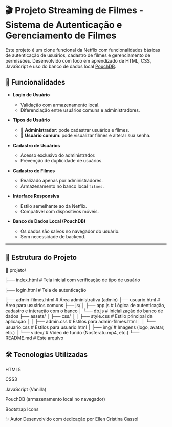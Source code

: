 # 🎬 Projeto Streaming de Filmes - Sistema de Autenticação e Gerenciamento de Filmes

Este projeto é um clone funcional da Netflix com funcionalidades básicas de autenticação de usuários, cadastro de filmes e gerenciamento de permissões. Desenvolvido com foco em aprendizado de HTML, CSS, JavaScript e uso do banco de dados local [PouchDB](https://pouchdb.com/).

## 📌 Funcionalidades

- **Login de Usuário**
  - Validação com armazenamento local.
  - Diferenciação entre usuários comuns e administradores.

- **Tipos de Usuário**
  - 👤 **Administrador**: pode cadastrar usuários e filmes.
  - 👥 **Usuário comum**: pode visualizar filmes e alterar sua senha.

- **Cadastro de Usuários**
  - Acesso exclusivo do administrador.
  - Prevenção de duplicidade de usuários.

- **Cadastro de Filmes**
  - Realizado apenas por administradores.
  - Armazenamento no banco local `filmes`.

- **Interface Responsiva**
  - Estilo semelhante ao da Netflix.
  - Compatível com dispositivos móveis.

- **Banco de Dados Local (PouchDB)**
  - Os dados são salvos no navegador do usuário.
  - Sem necessidade de backend.

---

## 🧱 Estrutura do Projeto

📁 projeto/

├── index.html # Tela inicial com verificação de tipo de usuário

├── login.html # Tela de autenticação

├── admin-filmes.html # Área administrativa (admin)
├── usuario.html # Área para usuários comuns
├── js/
│ ├── app.js # Lógica de autenticação, cadastro e interação com o banco
│ └── db.js # Inicialização do banco de dados
├── assets/
│ ├── css/
│ │ ├── style.css # Estilo principal da aplicação
│ │ ├── admin.css # Estilos para admin-filmes.html
│ │ └── usuario.css # Estilos para usuario.html
│ ├── img/ # Imagens (logo, avatar, etc.)
│ └── video/ # Vídeo de fundo (Nosferatu.mp4, etc.)
└── README.md # Este arquivo


## 🛠️ Tecnologias Utilizadas
HTML5

CSS3

JavaScript (Vanilla)

PouchDB (armazenamento local no navegador)

Bootstrap Icons


✨ Autor
Desenvolvido com dedicação por Ellen Cristina Cassol
